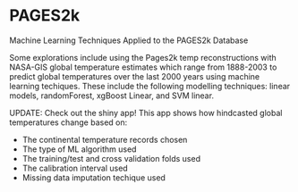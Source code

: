 # PAGES2k
Machine Learning Techniques Applied to the PAGES2k Database

Some explorations include using the Pages2k temp reconstructions with NASA-GIS global temperature estimates which range from 1888-2003 to predict global temperatures over the last 2000 years using machine learning techiques. These include the following modelling techniques: linear models, randomForest, xgBoost Linear, and SVM linear. 

UPDATE:
Check out the shiny app! This app shows how hindcasted global temperatures change based on:
- The continental temperature records chosen
- The type of ML algorithm used
- The training/test and cross validation folds used
- The calibration interval used
- Missing data imputation techique used
